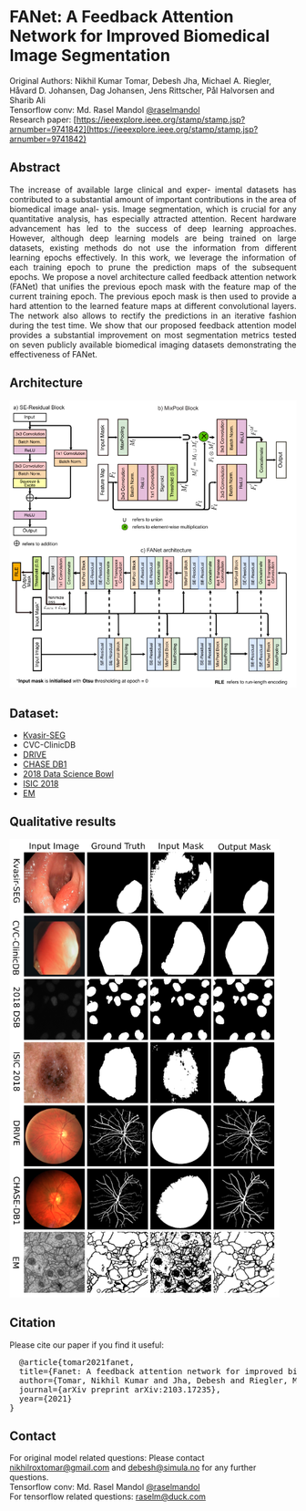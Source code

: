 # FANet: A Feedback Attention Network for Improved Biomedical Image Segmentation
Original Authors: Nikhil Kumar Tomar, Debesh Jha, Michael A. Riegler, Håvard D. Johansen, Dag Johansen, Jens Rittscher, Pål Halvorsen and  Sharib Ali
<br/>
Tensorflow conv: Md. Rasel Mandol [@raselmandol](https://github.com/raselmandol) </br>
Research paper: [https://ieeexplore.ieee.org/stamp/stamp.jsp?arnumber=9741842](https://ieeexplore.ieee.org/stamp/stamp.jsp?arnumber=9741842)
</br>


## Abstract
<div align="justify">
The increase of available large clinical and exper- imental datasets has contributed to a substantial amount of important contributions in the area of biomedical image anal- ysis. Image segmentation, which is crucial for any quantitative analysis, has especially attracted attention. Recent hardware advancement has led to the success of deep learning approaches. However, although deep learning models are being trained on large datasets, existing methods do not use the information from different learning epochs effectively. In this work, we leverage the information of each training epoch to prune the prediction maps of the subsequent epochs. We propose a novel architecture called feedback attention network (FANet) that unifies the previous epoch mask with the feature map of the current training epoch. The previous epoch mask is then used to provide a hard attention to the learned feature maps at different convolutional layers. The network also allows to rectify the predictions in an iterative fashion during the test time. We show that our proposed feedback attention model provides a substantial improvement on most segmentation metrics tested on seven publicly available biomedical imaging datasets demonstrating the effectiveness of FANet.
</div>

## Architecture
![FANet Architecture](files/fanet_architecture.png)

## Dataset:
- [Kvasir-SEG](https://datasets.simula.no/kvasir-seg)
- CVC-ClinicDB
- [DRIVE](https://drive.grand-challenge.org)
- [CHASE DB1](https://blogs.kingston.ac.uk/retinal/chasedb1)
- [2018 Data Science Bowl](https://www.kaggle.com/c/data-science-bowl-2018)
- [ISIC 2018](https://challenge2018.isic-archive.com/task1/)
- [EM](https://imagej.net/events/isbi-2012-segmentation-challenge)

## Qualitative results
![qualitative result](files/qualitative_result.png)

## Citation
Please cite our paper if you find it useful: 
<pre>
  @article{tomar2021fanet,
  title={Fanet: A feedback attention network for improved biomedical image segmentation},
  author={Tomar, Nikhil Kumar and Jha, Debesh and Riegler, Michael A and Johansen, H{\aa}vard D and Johansen, Dag and Rittscher, Jens and Halvorsen, P{\aa}l and Ali, Sharib},
  journal={arXiv preprint arXiv:2103.17235},
  year={2021}
}
</pre>

## Contact
For original model related questions: Please contact nikhilroxtomar@gmail.com and debesh@simula.no for any further questions. </br>
Tensorflow conv: Md. Rasel Mandol [@raselmandol](https://github.com/raselmandol) </br>
For tensorflow related questions: raselm@duck.com

